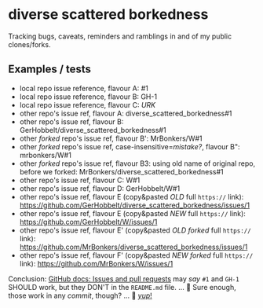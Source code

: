 # diverse scattered borkedness

Tracking bugs, caveats, reminders and ramblings in and of my public clones/forks.


## Examples / tests

- local repo issue reference, flavour A:  #1
- local repo issue reference, flavour B:  GH-1
- local repo issue reference, flavour C:  *URK*
- other repo's issue ref, flavour A:  diverse_scattered_borkedness#1
- other repo's issue ref, flavour B:  GerHobbelt/diverse_scattered_borkedness#1
- other *forked* repo's issue ref, flavour B':  MrBonkers/W#1
- other *forked* repo's issue ref, case-insensitive=_mistake?_, flavour B":  mrbonkers/W#1
- other *forked* repo's issue ref, flavour B3: using old name of original repo, before we forked:  MrBonkers/diverse_scattered_borkedness#1
- other repo's issue ref, flavour C:  W#1
- other repo's issue ref, flavour D:  GerHobbelt/W#1
- other repo's issue ref, flavour E (copy&pasted *OLD* full `https://` link):  https://github.com/GerHobbelt/diverse_scattered_borkedness/issues/1
- other repo's issue ref, flavour E (copy&pasted *NEW* full `https://` link):  https://github.com/GerHobbelt/W/issues/1
- other repo's issue ref, flavour E' (copy&pasted *OLD* *forked* full `https://` link):  https://github.com/MrBonkers/diverse_scattered_borkedness/issues/1
- other repo's issue ref, flavour F' (copy&pasted *NEW* *forked* full `https://` link):  https://github.com/MrBonkers/W/issues/1

Conclusion: [GitHub docs: Issues and pull requests](https://docs.github.com/en/get-started/writing-on-github/working-with-advanced-formatting/autolinked-references-and-urls#issues-and-pull-requests) may *say* `#1` and `GH-1` SHOULD work, but they DON'T in the `README.md` file. ... 🤔 Sure enough, those work in any *commit*, though? ... 🥳 [*yup*!](https://github.com/MrBonkers/W/commit/13117d92be205426482d0e2bf7db135cfbc7fc82)
